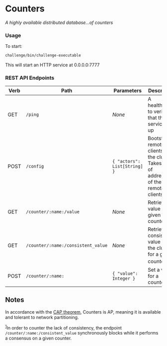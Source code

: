 # Counters

_A highly available distributed database...of counters_

### Usage
To start:
```bash
challenge/bin/challenge-executable
```
This will start an HTTP service at 0.0.0.0:7777

### REST API Endpoints

| Verb | Path | Parameters | Description |
| ---- | ---- | ---------- | ----------- |
| GET  | `/ping` | _None_ | A healthcheck to verify that the service is up |
| POST | `/config`| `{ "actors": List[String] }` | Bootstraps remote clients for the cluster. Takes a list of addresses of the remote clients. |
| GET  | `/counter/:name:/value` | _None_ | Retrieve a value for a given counter |
| GET  | `/counter/:name:/consistent_value` | _None_ | Retrieve a consistent value from the cluster for a given counter<sup><a name="fn1">1</a></sup> |
| POST | `/counter/:name:` | `{ "value": Integer }` | Set a value for a counter |

## Notes
In accordance with the [CAP theorem](https://en.wikipedia.org/wiki/CAP_theorem), Counters is AP, meaning it is available and tolerant to network partitioning.

<sup>[1](#fn1)</sup>In order to counter the lack of consistency, the endpoint `/counter/:name:/consistent_value` synchronously blocks while it performs a consensus on a given counter. 